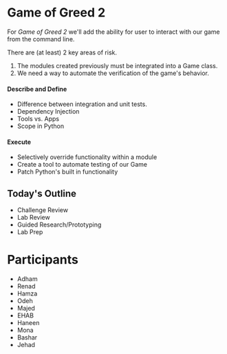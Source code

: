 # Game of Greed 2

For _Game of Greed 2_ we'll add the ability for user to interact with our game from the command line.

There are (at least) 2 key areas of risk.

1. The modules created previously must be integrated into a Game class.
1. We need a way to automate the verification of the game's behavior.

#### Describe and Define

- Difference between integration and unit tests.
- Dependency Injection
- Tools vs. Apps
- Scope in Python

#### Execute

- Selectively override functionality within a module
- Create a tool to automate testing of our Game
- Patch Python's built in functionality

## Today's Outline

- Challenge Review
- Lab Review
- Guided Research/Prototyping
- Lab Prep

# Participants
- Adham
- Renad
- Hamza
- Odeh
- Majed
- EHAB
- Haneen
- Mona
- Bashar
- Jehad
